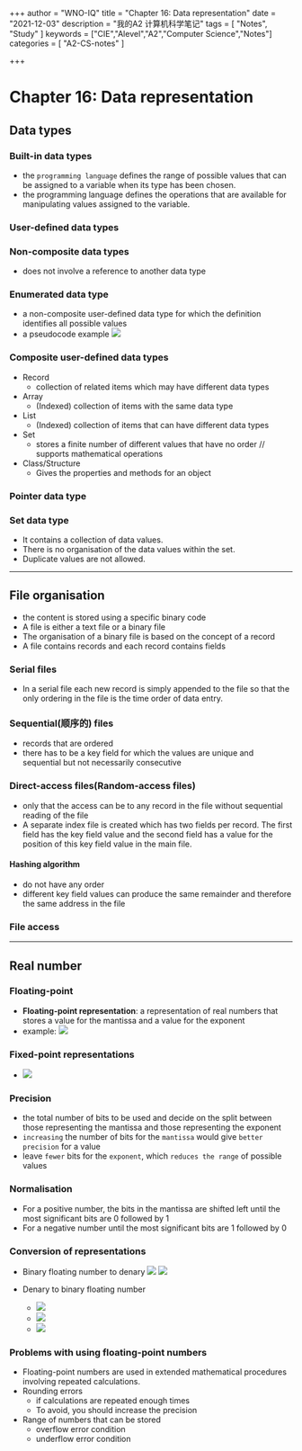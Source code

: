 +++
author = "WNO-IQ"
title = "Chapter 16: Data representation"
date = "2021-12-03"
description = "我的A2 计算机科学笔记"
tags = [
    "Notes",
    "Study"
]
keywords = ["CIE","Alevel","A2","Computer Science","Notes"]
categories = [
    "A2-CS-notes"
]

+++

# Chapter 16: Data representation

## Data types

### Built-in data types

- the `programming language` defines the range of possible values that can be assigned to a variable when its type has been chosen.
- the programming language defines the operations that are available for manipulating values assigned to the variable.

### User-defined data types

### Non-composite data types

- does not involve a reference to another data type

### Enumerated data type

- a non-composite user-defined data type for which the definition identifies all possible values
- a pseudocode example
  ![](/cs-note-img/Pastedimage20211123192324.png)

### Composite user-defined data types

- Record
  - collection of related items which may have different data types
- Array
  - (Indexed) collection of items with the same data type
- List
  - (Indexed) collection of items that can have different data types
- Set
  - stores a finite number of different values that have no order // supports mathematical operations
- Class/Structure
  - Gives the properties and methods for an object

### Pointer data type

### Set data type

- It contains a collection of data values.
- There is no organisation of the data values within the set.
- Duplicate values are not allowed.

---

## File organisation

- the content is stored using a specific binary code
- A file is either a text file or a binary file
- The organisation of a binary file is based on the concept of a record
- A file contains records and each record contains fields

### Serial files

- In a serial file each new record is simply appended to the file so that the only ordering in the file is the time order of data entry.

### Sequential(顺序的) files

- records that are ordered
- there has to be a key field for which the values are unique and sequential but not necessarily consecutive

### Direct-access files(Random-access files)

- only that the access can be to any record in the file without sequential reading of the file
- A separate index file is created which has two fields per record. The first field has the key field value and the second field has a value for the position of this key field value in the main file.

#### Hashing algorithm

- do not have any order
- different key field values can produce the same remainder and therefore the same address in the file

### File access

---

## Real number

### Floating-point

- **Floating-point representation**: a representation of real numbers that stores a value for the mantissa and a value for the exponent
- example:
  ![](cs-note-img/Pastedimage20211116135647.png)

### Fixed-point representations

- ![](cs-note-img/Pastedimage20211116134751.png)

### Precision

- the total number of bits to be used and decide on the split between those representing the mantissa and those representing the exponent
- `increasing` the number of bits for the `mantissa` would give `better precision` for a value
- leave `fewer` bits for the `exponent`, which `reduces the range` of possible values

### Normalisation

- For a positive number, the bits in the mantissa are shifted left until the most significant bits are 0 followed by 1
- For a negative number until the most significant bits are 1 followed by 0

### Conversion of representations

- Binary floating number to denary
  ![](cs-note-img/Pastedimage20211116141202.png)
  ![](cs-note-img/Pastedimage20211116141219.png)

- Denary to binary floating number
  - ![](cs-note-img/Pastedimage20211116141510.png)
  - ![](cs-note-img/Pastedimage20211116141516.png)
  - ![](cs-note-img/Pastedimage20211116141449.png)

### Problems with using floating-point numbers

- Floating-point numbers are used in extended mathematical procedures involving repeated calculations.
- Rounding errors
  - if calculations are repeated enough times
  - To avoid, you should increase the precision
- Range of numbers that can be stored
  - overflow error condition
  - underflow error condition
